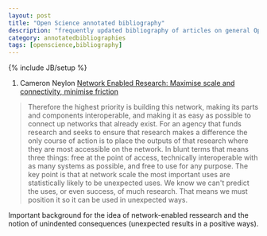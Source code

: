 ```yaml
---
layout: post
title: "Open Science annotated bibliography"
description: "frequently updated bibliography of articles on general Open Science issues"
category: annotatedbibliographies
tags: [openscience,bibliography]
---
```

{% include JB/setup %}

1. Cameron Neylon [Network Enabled Research: Maximise scale and connectivity, minimise friction](http://cameronneylon.net/blog/network-enabled-research/)

>Therefore the highest priority is building this network, making its parts and components interoperable, and making it as easy as possible to connect up networks that already exist. For an agency that funds research and seeks to ensure that research makes a difference the only course of action is to place the outputs of that research where they are most accessible on the network. In blunt terms that means three things: free at the point of access, technically interoperable with as many systems as possible, and free to use for any purpose. The key point is that at network scale the most important uses are statistically likely to be unexpected uses. We know we can't predict the uses, or even success, of much research. That means we must position it so it can be used in unexpected ways.

Important background for the idea of network-enabled ressearch and the notion of unindented consequences (unexpected results in a positive ways). 
